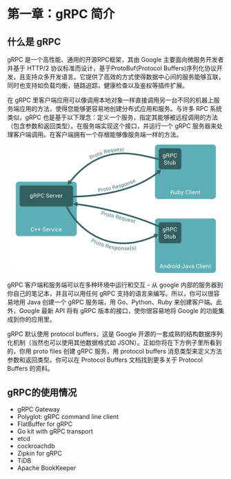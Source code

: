第一章：gRPC 简介
===

什么是 gRPC
---

gRPC 是一个高性能、通用的开源RPC框架，其由 Google 主要面向微服务开发者并基于 HTTP/2 协议标准而设计，基于ProtoBuf(Protocol Buffers)序列化协议开发，且支持众多开发语言。它提供了高效的方式使得数据中心间的服务能够互联，同时也支持如负载均衡，链路追踪，健康检查以及鉴权等插件扩展。

在 gRPC 里客户端应用可以像调用本地对象一样直接调用另一台不同的机器上服务端应用的方法，使得您能够更容易地创建分布式应用和服务。与许多 RPC 系统类似，gRPC 也是基于以下理念：定义一个服务，指定其能够被远程调用的方法（包含参数和返回类型）。在服务端实现这个接口，并运行一个 gRPC 服务器来处理客户端调用。在客户端拥有一个存根能够像服务端一样的方法。

![proto](../assets/landing-2.svg)

gRPC 客户端和服务端可以在多种环境中运行和交互 - 从 google 内部的服务器到你自己的笔记本，并且可以用任何 gRPC 支持的语言来编写。所以，你可以很容易地用 Java 创建一个 gRPC 服务端，用 Go、Python、Ruby 来创建客户端。此外，Google 最新 API 将有 gRPC 版本的接口，使你很容易地将 Google 的功能集成到你的应用里。

gRPC 默认使用 protocol buffers，这是 Google 开源的一套成熟的结构数据序列化机制（当然也可以使用其他数据格式如 JSON）。正如你将在下方例子里所看到的，你用 proto files 创建 gRPC 服务，用 protocol buffers 消息类型来定义方法参数和返回类型。你可以在 Protocol Buffers 文档找到更多关于 Protocol Buffers 的资料。

gRPC的使用情况
---

* gRPC Gateway
* Polyglot: gRPC command line client
* FlatBuffer for gRPC
* Go kit with gRPC transport
* etcd
* cockroachdb
* Zipkin for gRPC
* TiDB
* Apache BookKeeper
